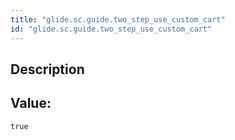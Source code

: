 ```yaml
---
title: "glide.sc.guide.two_step_use_custom_cart"
id: "glide.sc.guide.two_step_use_custom_cart"
---
```

## Description



## Value: 
```
true
```